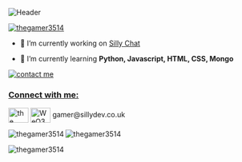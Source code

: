 ![Header](https://user-images.githubusercontent.com/79448904/206868050-ff990422-80f7-4e03-a7e5-42485308722d.png)
<p align="left"> <a href="https://github.com/ryo-ma/github-profile-trophy"><img src="https://github-profile-trophy.vercel.app/?username=thegamer3514" alt="thegamer3514" /></a> </p>

- 🔭 I’m currently working on [Silly Chat](https://github.com/TheGamer3514/silly-chat)

- 🌱 I’m currently learning **Python, Javascript, HTML, CSS, Mongo**

<a href="https://discord.com/channels/@me/763471049894527006"> <img src="https://discord.c99.nl/widget/theme-2/763471049894527006.png" alt="contact me">
<h3 align="left">Connect with me:</h3>
<p align="left">
<a href="https://www.youtube.com/thegamer3514" target="blank"><img align="center" src="https://raw.githubusercontent.com/rahuldkjain/github-profile-readme-generator/master/src/images/icons/Social/youtube.svg" alt="the gamer3514" height="30" width="40" /></a>
<a href="https://discord.gg/3qvpkgWSbF" target="blank"><img align="center" src="https://raw.githubusercontent.com/rahuldkjain/github-profile-readme-generator/master/src/images/icons/Social/discord.svg" alt="WeQ3TpdfZM" height="30" width="40" /></a>
gamer@sillydev.co.uk
<p><img align="left" src="https://github-readme-stats.vercel.app/api/top-langs?username=thegamer3514&show_icons=true&locale=en&layout=compact&theme=radical" alt="thegamer3514" /></p>
<p>&nbsp;<img align="left" src="https://github-readme-stats.vercel.app/api?username=thegamer3514&show_icons=true&locale=en&theme=radical" alt="thegamer3514" /></p>
<p><img align="left" src="https://github-readme-streak-stats.herokuapp.com/?user=thegamer3514&" alt="thegamer3514" /></p>
